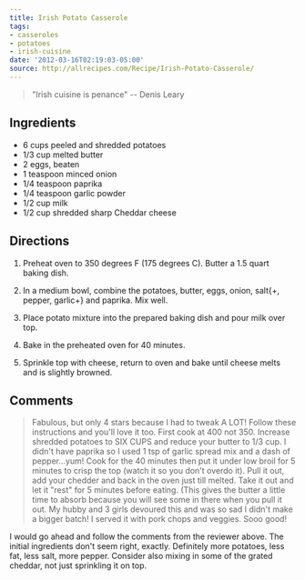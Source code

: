 ```yaml
---
title: Irish Potato Casserole
tags:
- casseroles
- potatoes
- irish-cuisine
date: '2012-03-16T02:19:03-05:00'
source: http://allrecipes.com/Recipe/Irish-Potato-Casserole/
---
```

> "Irish cuisine is penance" -- Denis Leary

## Ingredients

* 6 cups peeled and shredded potatoes
* 1/3 cup melted butter
* 2 eggs, beaten
* 1 teaspoon minced onion
* 1/4 teaspoon paprika
* 1/4 teaspoon garlic powder
* 1/2 cup milk
* 1/2 cup shredded sharp Cheddar cheese



## Directions


1.  Preheat oven to 350 degrees F (175 degrees C). Butter a 1.5 quart baking dish.

1.  In a medium bowl, combine the potatoes, butter, eggs, onion, salt{+, pepper, garlic+} and paprika. Mix well.

1.  Place potato mixture into the prepared baking dish and pour milk over top.

1.  Bake in the preheated oven for 40 minutes.

1.  Sprinkle top with cheese, return to oven and bake until cheese melts and is slightly browned.


## Comments


> Fabulous, but only 4 stars because I had to tweak A LOT! Follow
these instructions and you'll love it too. First cook at 400 not 350.
Increase shredded potatoes to SIX CUPS and reduce your butter to
1/3 cup. I didn't have paprika so I used 1 tsp of garlic spread mix
and a dash of pepper...yum! Cook for the 40 minutes then put it under
low broil for 5 minutes to crisp the top (watch it so you don't overdo
it). Pull it out, add your chedder and back in the oven just till
melted. Take it out and let it "rest" for 5 minutes before
eating. (This gives the butter a little time to absorb because you
will see some in there when you pull it out. My hubby and 3 girls
devoured this and was so sad I didn't make a bigger batch! I served it
with pork chops and veggies. Sooo good!


I would go ahead and follow the comments from the reviewer above. The
initial ingredients don't seem right, exactly. Definitely more
potatoes, less fat, less salt, more pepper. Consider also mixing in
some of the grated cheddar, not just sprinkling it on top.
